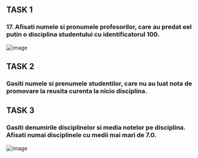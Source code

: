 ## TASK 1
### 17. Afisati numele si pronumele profesorilor, care au predat eel putin o disciplina studentului cu identificatorul 100.
![image](https://user-images.githubusercontent.com/32772799/47265257-e5c5f300-d52d-11e8-9710-3e72229338a2.png)

## TASK 2
### Gasiti numele si prenumele studentilor, care nu au luat nota de promovare la reusita curenta la nicio disciplina.

## TASK 3
### Gasiti denumirile disciplinelor si media notelor pe disciplina. Afisati numai disciplinele cu medii mai mari de 7.0.
![image](https://user-images.githubusercontent.com/32772799/47269459-74eefd00-d566-11e8-9edd-3e5cdfc41152.png)
